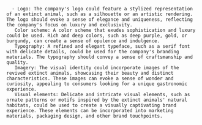       - Logo: The company's logo could feature a stylized representation of an extinct animal, such as a silhouette or an artistic rendering. The logo should evoke a sense of elegance and uniqueness, reflecting the company's focus on luxury and exclusivity.
       Color scheme: A color scheme that exudes sophistication and luxury could be used. Rich and deep colors, such as deep purple, gold, or burgundy, can create a sense of opulence and indulgence.
       Typography: A refined and elegant typeface, such as a serif font with delicate details, could be used for the company's branding materials. The typography should convey a sense of craftsmanship and quality.
       Imagery: The visual identity could incorporate images of the revived extinct animals, showcasing their beauty and distinct characteristics. These images can evoke a sense of wonder and curiosity, appealing to consumers looking for a unique gastronomic experience.
       Visual elements: Delicate and intricate visual elements, such as ornate patterns or motifs inspired by the extinct animals' natural habitats, could be used to create a visually captivating brand experience. These elements can be incorporated into marketing materials, packaging design, and other brand touchpoints.


